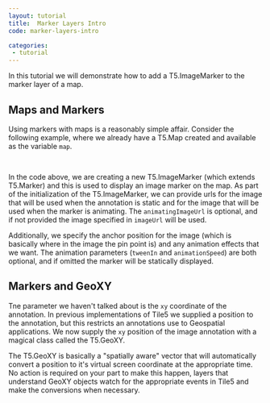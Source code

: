 ```yaml
---
layout: tutorial
title:  Marker Layers Intro
code: marker-layers-intro

categories:
 - tutorial
---
```


In this tutorial we will demonstrate how to add a T5.ImageMarker to the marker layer of a map.

## Maps and Markers

Using markers with maps is a reasonably simple affair.  Consider the following example, where we already have a T5.Map created and available as the variable `map`.

<pre id="simpleMapMarker" class="prettyprint"> </pre>

In the code above, we are creating a new T5.ImageMarker (which extends T5.Marker) and this is used to display an image marker on the map.  As part of the initialization of the T5.ImageMarker, we can provide urls for the image that will be used when the annotation is static and for the image that will be used when the marker is animating.  The `animatingImageUrl` is optional, and if not provided the image specified in `imageUrl` will be used.

Additionally, we specify the anchor position for the image (which is basically where in the image the pin point is) and any animation effects that we want.  The animation parameters (`tweenIn` and `animationSpeed`) are both optional, and if omitted the marker will be statically displayed.

## Markers and GeoXY

Tne parameter we haven't talked about is the `xy` coordinate of the annotation.  In previous implementations of Tile5 we supplied a position to the annotation, but this restricts an annotations use to Geospatial applications.  We now supply the `xy` position of the image annotation with a magical class called the T5.GeoXY.

The T5.GeoXY is basically a "spatially aware" vector that will automatically convert a position to it's virtual screen coordinate at the appropriate time.  No action is required on your part to make this happen, layers that understand GeoXY objects watch for the appropriate events in Tile5 and make the conversions when necessary.